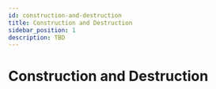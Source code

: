 ```yaml
---
id: construction-and-destruction
title: Construction and Destruction
sidebar_position: 1
description: TBD
---
```


# Construction and Destruction
